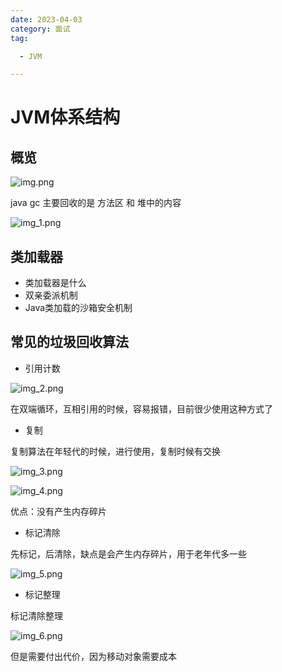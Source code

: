 ```yaml
---
date: 2023-04-03
category: 面试
tag:

  - JVM

---
```


# JVM体系结构

## 概览

![img.png](img.png)

java gc 主要回收的是 方法区 和 堆中的内容

![img_1.png](img_1.png)

## 类加载器

- 类加载器是什么
- 双亲委派机制
- Java类加载的沙箱安全机制

## 常见的垃圾回收算法

- 引用计数

![img_2.png](img_2.png)

在双端循环，互相引用的时候，容易报错，目前很少使用这种方式了

- 复制

复制算法在年轻代的时候，进行使用，复制时候有交换

![img_3.png](img_3.png)

![img_4.png](img_4.png)

优点：没有产生内存碎片

- 标记清除

先标记，后清除，缺点是会产生内存碎片，用于老年代多一些

![img_5.png](img_5.png)

- 标记整理

标记清除整理

![img_6.png](img_6.png)

但是需要付出代价，因为移动对象需要成本
